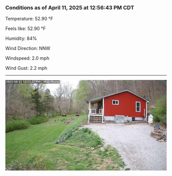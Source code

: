 ### Conditions as of April 11, 2025 at 12:56:43 PM CDT 

Temperature: 52.90 &deg;F

Feels like: 52.90 &deg;F

Humidity: 84%

Wind Direction: NNW

Windspeed: 2.0 mph

Wind Gust: 2.2 mph

---

<img src="./images/latest.jpeg"/>

